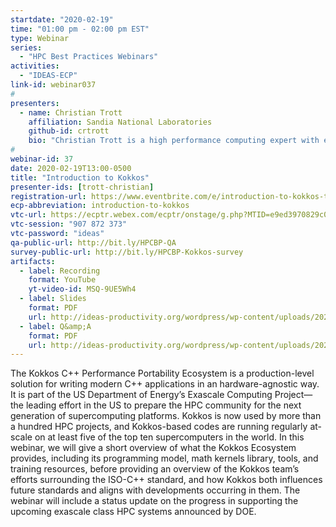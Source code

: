 ```yaml
---
startdate: "2020-02-19"
time: "01:00 pm - 02:00 pm EST"
type: Webinar
series:
  - "HPC Best Practices Webinars"
activities:
  - "IDEAS-ECP"
link-id: webinar037
#
presenters:
  - name: Christian Trott
    affiliation: Sandia National Laboratories
    github-id: crtrott
    bio: "Christian Trott is a high performance computing expert with extensive experience designing and implementing software for modern HPC systems. He is a principal member of staff at Sandia National Laboratories, where he leads the Kokkos core team developing the performance portability programming model for C++ and heads Sandia’s delegation to the ISO C++ standards committee. He also serves as adviser to numerous application teams, helping them redesign their codes using Kokkos and achieve performance portability for the next generation of supercomputers. Christian is a regular contributor to numerous scientific software projects including LAMMPS and Trilinos. He earned a doctorate from the University of Technology Ilmenau in theoretical physics with a focus on computational material research."
#
webinar-id: 37
date: 2020-02-19T13:00-0500
title: "Introduction to Kokkos"
presenter-ids: [trott-christian]
registration-url: https://www.eventbrite.com/e/introduction-to-kokkos-tickets-89926768385
ecp-abbreviation: introduction-to-kokkos
vtc-url: https://ecptr.webex.com/ecptr/onstage/g.php?MTID=e9ed3970829c0b091f578b03712baf396
vtc-session: "907 872 373"
vtc-password: "ideas"
qa-public-url: http://bit.ly/HPCBP-QA
survey-public-url: http://bit.ly/HPCBP-Kokkos-survey
artifacts:
  - label: Recording
    format: YouTube
    yt-video-id: MSQ-9UE5Wh4
  - label: Slides
    format: PDF
    url: http://ideas-productivity.org/wordpress/wp-content/uploads/2020/02/webinar037-kokkos.pdf
  - label: Q&amp;A
    format: PDF
    url: http://ideas-productivity.org/wordpress/wp-content/uploads/2020/02/webinar037-kokkos-qa.pdf
---
```

The Kokkos C++ Performance Portability Ecosystem is a production-level solution for writing modern C++ applications in an hardware-agnostic way. It is part of the US Department of Energy’s Exascale Computing Project—the leading effort in the US to prepare the HPC community for the next generation of supercomputing platforms. Kokkos is now used by more than a hundred HPC projects, and Kokkos-based codes are running regularly at-scale on at least five of the top ten supercomputers in the world. In this webinar, we will give a short overview of what the Kokkos Ecosystem provides, including its programming model, math kernels library, tools, and training resources, before providing an overview of the Kokkos team’s efforts surrounding the ISO-C++ standard, and how Kokkos both influences future standards and aligns with developments occurring in them. The webinar will include a status update on the progress in supporting the upcoming exascale class HPC systems announced by DOE.
